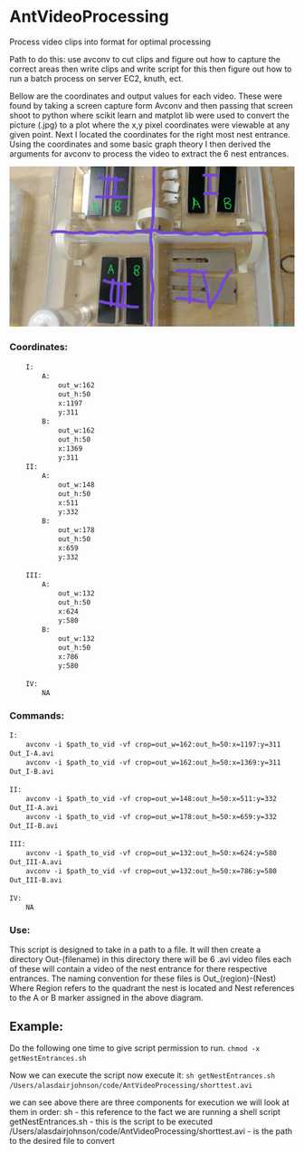 # AntVideoProcessing
Process video clips into format for optimal processing

Path to do this:
use avconv to cut clips and figure out how to capture the correct areas then write clips and write script for this then figure out how to run a batch process on server EC2, knuth, ect.

Bellow are the coordinates and output values for each video. These were found by taking a screen capture form Avconv and then passing that screen shoot to python where scikit learn and matplot lib were used to convert the picture (.jpg) to a plot where the x,y pixel coordinates were viewable at any given point. Next I located the coordinates for the right most nest entrance. Using the coordinates and some basic graph theory I then derived the arguments for avconv to process the video to extract the 6 nest entrances. 

![Ant ecosystem](/diagram00.jpg) 



### Coordinates:
```
	I:
		A: 
			out_w:162 
			out_h:50
			x:1197
			y:311
		B:
			out_w:162 
			out_h:50
			x:1369
			y:311
	II:
		A: 
			out_w:148 
			out_h:50
			x:511
			y:332
		B:
			out_w:178 
			out_h:50
			x:659
			y:332

	III:
		A: 
			out_w:132 
			out_h:50
			x:624
			y:580
		B:
			out_w:132 
			out_h:50
			x:786
			y:580

	IV:
		NA
```
### Commands:

```
I:
	avconv -i $path_to_vid -vf crop=out_w=162:out_h=50:x=1197:y=311 Out_I-A.avi
	avconv -i $path_to_vid -vf crop=out_w=162:out_h=50:x=1369:y=311 Out_I-B.avi

II:
	avconv -i $path_to_vid -vf crop=out_w=148:out_h=50:x=511:y=332 Out_II-A.avi
	avconv -i $path_to_vid -vf crop=out_w=178:out_h=50:x=659:y=332 Out_II-B.avi

III:
	avconv -i $path_to_vid -vf crop=out_w=132:out_h=50:x=624:y=580 Out_III-A.avi
	avconv -i $path_to_vid -vf crop=out_w=132:out_h=50:x=786:y=580 Out_III-B.avi

IV:
	NA
```

### Use:

This script is designed to take in a path to a file. It will then create a directory Out-(filename) in this directory there will be 6 .avi video files each of these will contain a video of the nest entrance for there respective entrances. The naming convention for these files is Out_(region)-(Nest) Where Region refers to the quadrant the nest is located and Nest references to the A or B marker assigned in the above diagram. 

## Example:
Do the following one time to give script permission to run.
```chmod -x getNestEntrances.sh```

Now we can execute the script now execute it:
```sh getNestEntrances.sh /Users/alasdairjohnson/code/AntVideoProcessing/shorttest.avi```

we can see above there are three components for execution we will look at them in order:
	sh - this reference to the fact we are running a shell script
	getNestEntrances.sh - this is the script to be executed
	/Users/alasdairjohnson/code/AntVideoProcessing/shorttest.avi - is the path to the desired file to convert 










